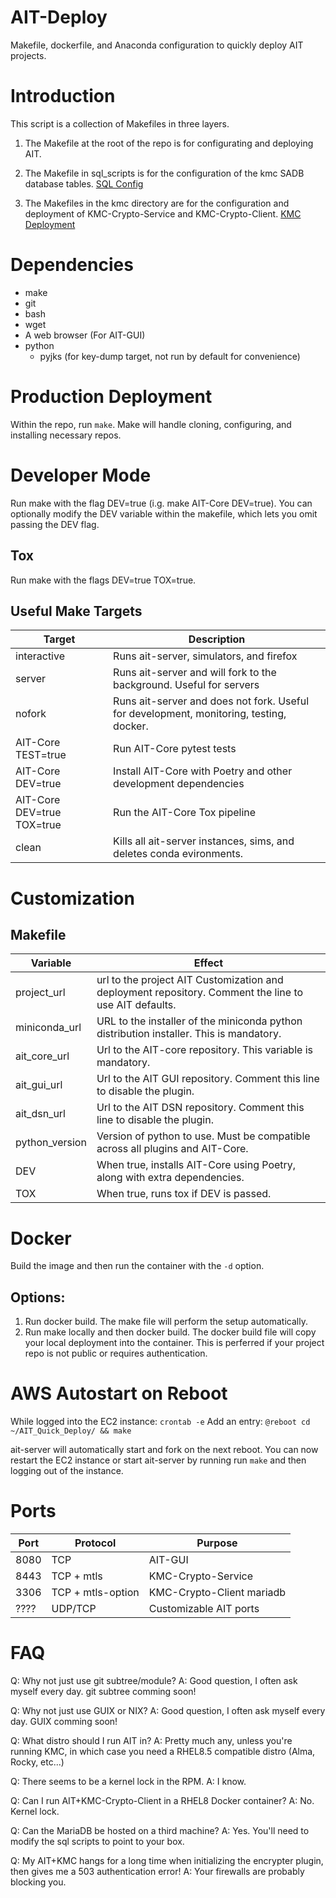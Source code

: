 # AIT-Deploy

Makefile, dockerfile, and Anaconda configuration to quickly deploy AIT projects.

# Introduction
This script is a collection of Makefiles in three layers. 
1. The Makefile at the root of the repo is for configurating and deploying AIT.
2. The Makefile in sql_scripts is for the configuration of the kmc SADB database tables.
[SQL Config](sql_scripts/README.md)

3. The Makefiles in the kmc directory are for the configuration and deployment of KMC-Crypto-Service and KMC-Crypto-Client.
[KMC Deployment](kmc/README.md)

# Dependencies

- make
- git
- bash
- wget
- A web browser (For AIT-GUI)
- python
  + pyjks (for key-dump target, not run by default for convenience)
    
# Production Deployment

Within the repo, run `make`.
Make will handle cloning, configuring, and installing necessary repos.

# Developer Mode
Run make with the flag DEV=true (i.g. make AIT-Core DEV=true).
You can optionally modify the DEV variable within the makefile, which lets you omit passing the DEV flag.

## Tox
Run make with the flags DEV=true TOX=true.

## Useful Make Targets

| Target | Description |
| --- | --- |
| interactive | Runs ait-server, simulators, and firefox
|server| Runs ait-server and will fork to the background. Useful for servers|
|nofork| Runs ait-server and does not fork. Useful for development, monitoring, testing, docker.|
|AIT-Core TEST=true| Run AIT-Core pytest tests|
|AIT-Core DEV=true| Install AIT-Core with Poetry and other development dependencies|
|AIT-Core DEV=true TOX=true | Run the AIT-Core Tox pipeline | 
|clean| Kills all ait-server instances, sims, and deletes conda evironments.|

# Customization

## Makefile 

| Variable | Effect |
| --- | --- |
|project_url | url to the project AIT Customization and deployment repository. Comment the line to use AIT defaults.| 
|miniconda_url | URL to the installer of the miniconda python distribution installer. This is mandatory. |
|ait_core_url | Url to the AIT-core repository. This variable is mandatory.|
|ait_gui_url | Url to the AIT GUI repository. Comment this line to disable the plugin. |
|ait_dsn_url | Url to the AIT DSN repository. Comment this line to disable the plugin. |
|python_version| Version of python to use. Must be compatible across all plugins and AIT-Core. |
| DEV | When true, installs AIT-Core using Poetry, along with extra dependencies. |
| TOX | When true, runs tox if DEV is passed. | 

# Docker

Build the image and then run the container with the `-d` option.

## Options:

1. Run docker build. The make file will perform the setup automatically.
2. Run make locally and then docker build. The docker build file will copy your local deployment into the container. This is perferred if your project repo is not public or requires authentication.

# AWS Autostart on Reboot

While logged into the EC2 instance:
`crontab -e`
Add an entry: `@reboot cd ~/AIT_Quick_Deploy/ && make`

ait-server will automatically start and fork on the next reboot.
You can now restart the EC2 instance or start ait-server by running run `make` and then logging out of the instance.

# Ports
| Port | Protocol | Purpose |
| --- | --- | --- |
| 8080 | TCP | AIT-GUI |
| 8443 | TCP + mtls | KMC-Crypto-Service |
| 3306 | TCP + mtls-option | KMC-Crypto-Client mariadb | 
| ???? | UDP/TCP | Customizable AIT ports |

# FAQ 
Q: Why not just use git subtree/module? 
A: Good question, I often ask myself every day. git subtree comming soon!

Q: Why not just use GUIX or NIX? 
A: Good question, I often ask myself every day. GUIX comming soon!

Q: What distro should I run AIT in? 
A: Pretty much any, unless you're running KMC, in which case you need a RHEL8.5 compatible distro (Alma, Rocky, etc...)

Q: There seems to be a kernel lock in the RPM. 
A: I know. 

Q: Can I run AIT+KMC-Crypto-Client in a RHEL8 Docker container? 
A: No. Kernel lock.

Q: Can the MariaDB be hosted on a third machine? 
A: Yes. You'll need to modify the sql scripts to point to your box.

Q: My AIT+KMC hangs for a long time when initializing the encrypter plugin, then gives me a 503 authentication error! 
A: Your firewalls are probably blocking you.
